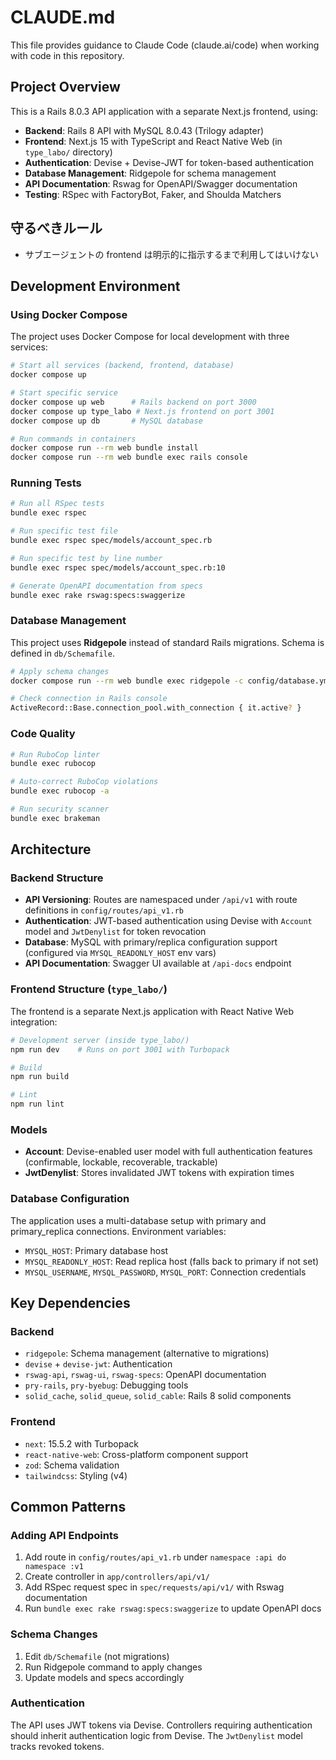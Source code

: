# CLAUDE.md

This file provides guidance to Claude Code (claude.ai/code) when working with code in this repository.

## Project Overview

This is a Rails 8.0.3 API application with a separate Next.js frontend, using:
- **Backend**: Rails 8 API with MySQL 8.0.43 (Trilogy adapter)
- **Frontend**: Next.js 15 with TypeScript and React Native Web (in `type_labo/` directory)
- **Authentication**: Devise + Devise-JWT for token-based authentication
- **Database Management**: Ridgepole for schema management
- **API Documentation**: Rswag for OpenAPI/Swagger documentation
- **Testing**: RSpec with FactoryBot, Faker, and Shoulda Matchers

## 守るべきルール
- サブエージェントの frontend は明示的に指示するまで利用してはいけない

## Development Environment

### Using Docker Compose

The project uses Docker Compose for local development with three services:

```bash
# Start all services (backend, frontend, database)
docker compose up

# Start specific service
docker compose up web      # Rails backend on port 3000
docker compose up type_labo # Next.js frontend on port 3001
docker compose up db       # MySQL database

# Run commands in containers
docker compose run --rm web bundle install
docker compose run --rm web bundle exec rails console
```

### Running Tests

```bash
# Run all RSpec tests
bundle exec rspec

# Run specific test file
bundle exec rspec spec/models/account_spec.rb

# Run specific test by line number
bundle exec rspec spec/models/account_spec.rb:10

# Generate OpenAPI documentation from specs
bundle exec rake rswag:specs:swaggerize
```

### Database Management

This project uses **Ridgepole** instead of standard Rails migrations. Schema is defined in `db/Schemafile`.

```bash
# Apply schema changes
docker compose run --rm web bundle exec ridgepole -c config/database.yml -s primary -a -f db/Schemafile

# Check connection in Rails console
ActiveRecord::Base.connection_pool.with_connection { it.active? }
```

### Code Quality

```bash
# Run RuboCop linter
bundle exec rubocop

# Auto-correct RuboCop violations
bundle exec rubocop -a

# Run security scanner
bundle exec brakeman
```

## Architecture

### Backend Structure

- **API Versioning**: Routes are namespaced under `/api/v1` with route definitions in `config/routes/api_v1.rb`
- **Authentication**: JWT-based authentication using Devise with `Account` model and `JwtDenylist` for token revocation
- **Database**: MySQL with primary/replica configuration support (configured via `MYSQL_READONLY_HOST` env vars)
- **API Documentation**: Swagger UI available at `/api-docs` endpoint

### Frontend Structure (`type_labo/`)

The frontend is a separate Next.js application with React Native Web integration:

```bash
# Development server (inside type_labo/)
npm run dev    # Runs on port 3001 with Turbopack

# Build
npm run build

# Lint
npm run lint
```

### Models

- **Account**: Devise-enabled user model with full authentication features (confirmable, lockable, recoverable, trackable)
- **JwtDenylist**: Stores invalidated JWT tokens with expiration times

### Database Configuration

The application uses a multi-database setup with primary and primary_replica connections. Environment variables:
- `MYSQL_HOST`: Primary database host
- `MYSQL_READONLY_HOST`: Read replica host (falls back to primary if not set)
- `MYSQL_USERNAME`, `MYSQL_PASSWORD`, `MYSQL_PORT`: Connection credentials

## Key Dependencies

### Backend
- `ridgepole`: Schema management (alternative to migrations)
- `devise` + `devise-jwt`: Authentication
- `rswag-api`, `rswag-ui`, `rswag-specs`: OpenAPI documentation
- `pry-rails`, `pry-byebug`: Debugging tools
- `solid_cache`, `solid_queue`, `solid_cable`: Rails 8 solid components

### Frontend
- `next`: 15.5.2 with Turbopack
- `react-native-web`: Cross-platform component support
- `zod`: Schema validation
- `tailwindcss`: Styling (v4)

## Common Patterns

### Adding API Endpoints

1. Add route in `config/routes/api_v1.rb` under `namespace :api do namespace :v1`
2. Create controller in `app/controllers/api/v1/`
3. Add RSpec request spec in `spec/requests/api/v1/` with Rswag documentation
4. Run `bundle exec rake rswag:specs:swaggerize` to update OpenAPI docs

### Schema Changes

1. Edit `db/Schemafile` (not migrations)
2. Run Ridgepole command to apply changes
3. Update models and specs accordingly

### Authentication

The API uses JWT tokens via Devise. Controllers requiring authentication should inherit authentication logic from Devise. The `JwtDenylist` model tracks revoked tokens.
